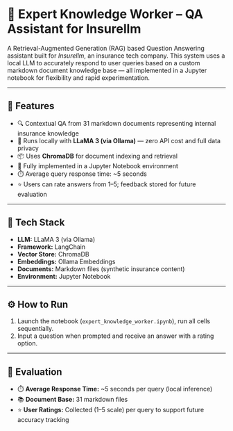 # 🧠 Expert Knowledge Worker – QA Assistant for Insurellm

A Retrieval-Augmented Generation (RAG) based Question Answering assistant built for _Insurellm_, an insurance tech company. This system uses a local LLM to accurately respond to user queries based on a custom markdown document knowledge base — all implemented in a Jupyter notebook for flexibility and rapid experimentation.

---

## 🚀 Features

- 🔍 Contextual QA from 31 markdown documents representing internal insurance knowledge
- 🧠 Runs locally with **LLaMA 3 (via Ollama)** — zero API cost and full data privacy
- 📦 Uses **ChromaDB** for document indexing and retrieval
- 📘 Fully implemented in a Jupyter Notebook environment
- ⏱️ Average query response time: ~5 seconds
- ⭐ Users can rate answers from 1–5; feedback stored for future evaluation

---

## 🧰 Tech Stack

- **LLM:** LLaMA 3 (via Ollama)
- **Framework:** LangChain
- **Vector Store:** ChromaDB
- **Embeddings:** Ollama Embeddings
- **Documents:** Markdown files (synthetic insurance content)
- **Environment:** Jupyter Notebook

---

## ⚙️ How to Run

1. Launch the notebook (`expert_knowledge_worker.ipynb`), run all cells sequentially.
2. Input a question when prompted and receive an answer with a rating option.

---

## 📏 Evaluation

- ⏱️ **Average Response Time:** \~5 seconds per query (local inference)
- 📚 **Document Base:** 31 markdown files
- ⭐ **User Ratings:** Collected (1–5 scale) per query to support future accuracy tracking

```

```
